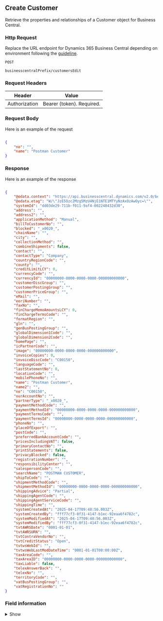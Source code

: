 ## Create Customer

Retrieve the properties and relationships of a Customer object for Business Central.

### Http Request

Replace the URL endpoint for Dynamics 365 Business Central depending on environment following the [guideline](#endpoints-businesscentralPrefix-structure).

~~~ api
POST

businesscentralPrefix/customersEdit
~~~

### Request Headers

Header | Value |
--- | --- |
Authorization | Bearer {token}. Required.|

### Request Body

Here is an example of the request

```json

{
    "no": "",
    "name": "Postman Customer"    
}
```

### Response

Here is an example of the response

```json

{
    "@odata.context": "https://api.businesscentral.dynamics.com/v2.0/bevicasaas.onmicrosoft.com/tvt_develop/api/tvisiontech/webbevica/v2.0/$metadata#companies(9ce13e1a-9f86-ed11-9989-6045bd0d0c6b)/customersEdit/$entity",
    "@odata.etag": "W/\"JzE5Ozc2Mzg5MzU4NjE1NTE1MTYyNzAxOzAwOyc=\"",
    "systemId": "dd03de29-711b-f011-9af4-002248432d30",
    "address": "",
    "address2": "",
    "applicationMethod": "Manual",
    "billToCustomerNo": "",
    "blocked": "_x0020_",
    "chainName": "",
    "city": "",
    "collectionMethod": "",
    "combineShipments": false,
    "contact": "",
    "contactType": "Company",
    "countryRegionCode": "",
    "county": "",
    "creditLimitLCY": 0,
    "currencyCode": "",
    "currencyId": "00000000-0000-0000-0000-000000000000",
    "customerDiscGroup": "",
    "customerPostingGroup": "",
    "customerPriceGroup": "",
    "eMail": "",
    "eoriNumber": "",
    "faxNo": "",
    "finChargeMemoAmountsLCY": 0,
    "finChargeTermsCode": "",
    "formatRegion": "",
    "gln": "",
    "genBusPostingGroup": "",
    "globalDimension1Code": "",
    "globalDimension2Code": "",
    "homePage": "",
    "icPartnerCode": "",
    "image": "00000000-0000-0000-0000-000000000000",
    "invoiceCopies": 0,
    "invoiceDiscCode": "C00150",
    "languageCode": "",
    "lastStatementNo": 0,
    "locationCode": "",
    "mobilePhoneNo": "",
    "name": "Postman Customer",
    "name2": "",
    "no": "C00150",
    "ourAccountNo": "",
    "partnerType": "_x0020_",
    "paymentMethodCode": "",
    "paymentMethodId": "00000000-0000-0000-0000-000000000000",
    "paymentTermsCode": "",
    "paymentTermsId": "00000000-0000-0000-0000-000000000000",
    "phoneNo": "",
    "placeOfExport": "",
    "postCode": "",
    "preferredBankAccountCode": "",
    "pricesIncludingVAT": false,
    "primaryContactNo": "",
    "printStatements": false,
    "privacyBlocked": false,
    "registrationNumber": "",
    "responsibilityCenter": "",
    "salespersonCode": "",
    "searchName": "POSTMAN CUSTOMER",
    "shipToCode": "",
    "shipmentMethodCode": "",
    "shipmentMethodId": "00000000-0000-0000-0000-000000000000",
    "shippingAdvice": "Partial",
    "shippingAgentCode": "",
    "shippingAgentServiceCode": "",
    "shippingTime": "",
    "systemCreatedAt": "2025-04-17T09:48:56.003Z",
    "systemCreatedBy": "fff77cf3-0f31-4147-b1ec-92eaa6f4782c",
    "systemModifiedAt": "2025-04-17T09:48:56.003Z",
    "systemModifiedBy": "fff77cf3-0f31-4147-b1ec-92eaa6f4782c",
    "tvtAWRSDate": "0001-01-01",
    "tvtAWRSURN": "",
    "tvtContraVendorNo": "",
    "tvtCreditStatus": "Open",
    "tvtwsWebId": "",
    "tvtwsWebLastModDateTime": "0001-01-01T00:00:00Z",
    "taxAreaCode": "",
    "taxAreaID": "00000000-0000-0000-0000-000000000000",
    "taxLiable": false,
    "telexAnswerBack": "",
    "telexNo": "",
    "territoryCode": "",
    "vatBusPostingGroup": "",
    "vatRegistrationNo": ""
}
```

### Field information
<details>
  <summary>Show</summary>



